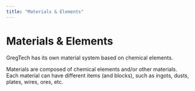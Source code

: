 ```yaml
---
title: "Materials & Elements"
---
```



# Materials & Elements

GregTech has its own material system based on chemical elements.

Materials are composed of chemical elements and/or other materials.  
Each material can have different items (and blocks), such as ingots, dusts, plates, wires, ores, etc.
